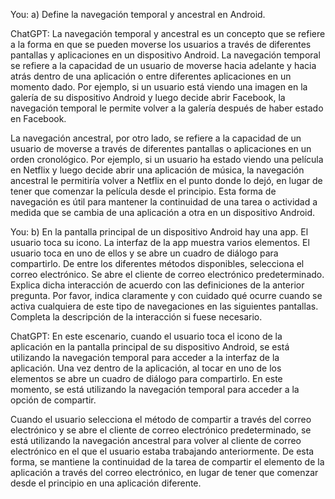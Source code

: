 You:
a) Define la navegación temporal y ancestral en Android.

ChatGPT:
La navegación temporal y ancestral es un concepto que se refiere a la forma en que se pueden moverse los usuarios a través de diferentes pantallas y aplicaciones en un dispositivo Android. La navegación temporal se refiere a la capacidad de un usuario de moverse hacia adelante y hacia atrás dentro de una aplicación o entre diferentes aplicaciones en un momento dado. Por ejemplo, si un usuario está viendo una imagen en la galería de su dispositivo Android y luego decide abrir Facebook, la navegación temporal le permite volver a la galería después de haber estado en Facebook.

La navegación ancestral, por otro lado, se refiere a la capacidad de un usuario de moverse a través de diferentes pantallas o aplicaciones en un orden cronológico. Por ejemplo, si un usuario ha estado viendo una película en Netflix y luego decide abrir una aplicación de música, la navegación ancestral le permitiría volver a Netflix en el punto donde lo dejó, en lugar de tener que comenzar la película desde el principio. Esta forma de navegación es útil para mantener la continuidad de una tarea o actividad a medida que se cambia de una aplicación a otra en un dispositivo Android.

You:
b) En la pantalla principal de un dispositivo Android hay una app. El usuario toca su icono. La interfaz de la app muestra varios elementos. El usuario toca en uno de ellos y se abre un cuadro de diálogo para compartirlo. De entre los diferentes métodos disponibles, selecciona el correo electrónico. Se abre el cliente de correo electrónico predeterminado. Explica dicha interacción de acuerdo con las definiciones de la anterior pregunta. Por favor, indica claramente y con cuidado qué ocurre cuando se activa cualquiera de este tipo de navegaciones en las siguientes pantallas. Completa la descripción de la interacción si fuese necesario.

ChatGPT:
En este escenario, cuando el usuario toca el icono de la aplicación en la pantalla principal de su dispositivo Android, se está utilizando la navegación temporal para acceder a la interfaz de la aplicación. Una vez dentro de la aplicación, al tocar en uno de los elementos se abre un cuadro de diálogo para compartirlo. En este momento, se está utilizando la navegación temporal para acceder a la opción de compartir.

Cuando el usuario selecciona el método de compartir a través del correo electrónico y se abre el cliente de correo electrónico predeterminado, se está utilizando la navegación ancestral para volver al cliente de correo electrónico en el que el usuario estaba trabajando anteriormente. De esta forma, se mantiene la continuidad de la tarea de compartir el elemento de la aplicación a través del correo electrónico, en lugar de tener que comenzar desde el principio en una aplicación diferente.
